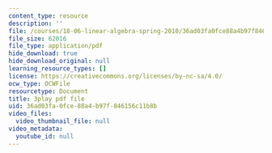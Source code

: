 ```yaml
---
content_type: resource
description: ''
file: /courses/18-06-linear-algebra-spring-2010/36ad03fa0fce88a4b97f846156c11b8b_yjBerM5jWsc.pdf
file_size: 62016
file_type: application/pdf
hide_download: true
hide_download_original: null
learning_resource_types: []
license: https://creativecommons.org/licenses/by-nc-sa/4.0/
ocw_type: OCWFile
resourcetype: Document
title: 3play pdf file
uid: 36ad03fa-0fce-88a4-b97f-846156c11b8b
video_files:
  video_thumbnail_file: null
video_metadata:
  youtube_id: null
---
```

